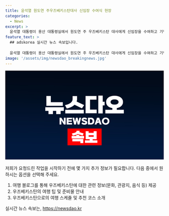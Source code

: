 ```yaml
---
title: 윤석열 원도연 주우즈베키스탄대사 신임장 수여식 현장
categories:
  - News
excerpt: >
  윤석열 대통령이 용산 대통령실에서 원도연 주 우즈베키스탄 대사에게 신임장을 수여하고 기념촬영을 하는 사진이 공개되었다.
feature_text: >
  ## adskorea 실시간 뉴스 속보입니다.

  윤석열 대통령이 용산 대통령실에서 원도연 주 우즈베키스탄 대사에게 신임장을 수여하고 기념촬영을 하는 사진이 공개되었다.
image: '/assets/img/newsdao_breakingnews.jpg'
---
```


<p><img src="/assets/img/newsdao_breakingnews.jpg" alt="adskorea 속보" /></p>

<p>저희가 요청드린 작업을 시작하기 전에 몇 가지 추가 정보가 필요합니다. 다음 중에서 원하시는 옵션을 선택해 주세요.</p>

<ol>
<li>여행 블로그를 통해 우즈베키스탄에 대한 관련 정보(문화, 관광지, 음식 등) 제공</li>
<li>우즈베키스탄의 여행 팁 및 준비물 안내</li>
<li>우즈베키스탄으로의 여행 스케쥴 및 추천 코스 소개</li>
</ol>
실시간 뉴스 속보는, <a href="https://newsdao.kr" rel="dofollow">https://newsdao.kr</a>



